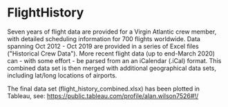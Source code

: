# FlightHistory
Seven years of flight data are provided for a Virgin Atlantic crew member, with detailed scheduling information for 700 flights worldwide. Data spanning Oct 2012 - Oct 2019 are provided in a series of Excel files ("Historical Crew Data"). More recent flight data (up to end-March 2020) can - with some effort - be parsed from an an iCalendar (.iCal) format. This combined data set is then merged with additional geographical data sets, including lat/long locations of airports. 

The final data set (flight_history_combined.xlsx) has been plotted in Tableau, see: https://public.tableau.com/profile/alan.wilson7526#!/



